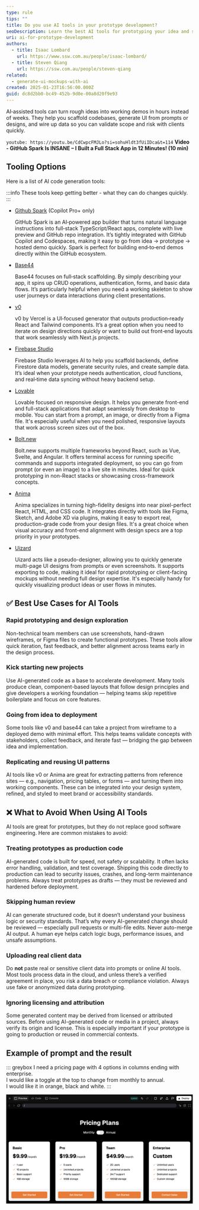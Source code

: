 ```yaml
---
type: rule
tips: ""
title: Do you use AI tools in your prototype development?
seoDescription: Learn the best AI tools for prototyping your idea and show to your client
uri: ai-for-prototype-development
authors:
  - title: Isaac Lombard
    url: https://www.ssw.com.au/people/isaac-lombard/
  - title: Steven Qiang
    url: https://ssw.com.au/people/steven-qiang
related:
  - generate-ui-mockups-with-ai
created: 2025-01-23T16:56:00.000Z
guid: dc8d2bb0-bc49-452b-9d0e-00a8d20f9e93
---
```


AI‑assisted tools can turn rough ideas into working demos in hours instead of weeks. They help you scaffold codebases, generate UI from prompts or designs, and wire up data so you can validate scope and risk with clients quickly.

<!--endintro-->

`youtube: https://youtu.be/CdCwpcFMJLo?si=sohuHldt3fUiIDca&t=114`
**Video - GitHub Spark Is INSANE – I Built a Full Stack App in 12 Minutes! (10 min)**

## Tooling Options

Here is a list of AI code generation tools:

:::info
These tools keep getting better - what they can do changes quickly.
:::

* [Github Spark](https://github.com/features/spark) (Copilot Pro+ only)

  GitHub Spark is an AI‑powered app builder that turns natural language instructions into full‑stack TypeScript/React apps, complete with live preview and GitHub repo integration. It’s tightly integrated with GitHub Copilot and Codespaces, making it easy to go from idea → prototype → hosted demo quickly. Spark is perfect for building end‑to‑end demos directly within the GitHub ecosystem.

* [Base44](https://base44.com)

  Base44 focuses on full‑stack scaffolding. By simply describing your app, it spins up CRUD operations, authentication, forms, and basic data flows. It’s particularly helpful when you need a working skeleton to show user journeys or data interactions during client presentations.

* [v0](https://v0.dev)

  v0 by Vercel is a UI‑focused generator that outputs production‑ready React and Tailwind components. It’s a great option when you need to iterate on design directions quickly or want to build out front‑end layouts that work seamlessly with Next.js projects.

* [Firebase Studio](https://firebase.studio)

  Firebase Studio leverages AI to help you scaffold backends, define Firestore data models, generate security rules, and create sample data. It’s ideal when your prototype needs authentication, cloud functions, and real‑time data syncing without heavy backend setup.

* [Lovable](https://lovable.dev)

  Lovable focused on responsive design. It helps you generate front-end and full-stack applications that adapt seamlessly from desktop to mobile. You can start from a prompt, an image, or directly from a Figma file. It's especially useful when you need polished, responsive layouts that work across screen sizes out of the box.

* [Bolt.new](https://bolt.new)

  Bolt.new supports multiple frameworks beyond React, such as Vue, Svelte, and Angular. It offers terminal access for running specific commands and supports integrated deployment, so you can go from prompt (or even an image) to a live site in minutes. Ideal for quick prototyping in non-React stacks or showcasing cross-framework concepts.

* [Anima](https://www.animaapp.com)

  Anima specializes in turning high-fidelity designs into near pixel-perfect React, HTML, and CSS code. It integrates directly with tools like Figma, Sketch, and Adobe XD via plugins, making it easy to export real, production-grade code from your design files. It's a great choice when visual accuracy and front-end alignment with design specs are a top priority in your prototypes.

* [Uizard](https://uizard.io)

  Uizard acts like a pseudo-designer, allowing you to quickly generate multi-page UI designs from prompts or even screenshots. It supports exporting to code, making it ideal for rapid prototyping or client-facing mockups without needing full design expertise. It's especially handy for quickly visualizing product ideas or user flows in minutes.

## ✅ Best Use Cases for AI Tools

### Rapid prototyping and design exploration

Non-technical team members can use screenshots, hand-drawn wireframes, or Figma files to create functional prototypes. These tools allow quick iteration, fast feedback, and better alignment across teams early in the design process.

### Kick starting new projects

Use AI-generated code as a base to accelerate development. Many tools produce clean, component-based layouts that follow design principles and give developers a working foundation — helping teams skip repetitive boilerplate and focus on core features.

### Going from idea to deployment

Some tools like v0 and base44 can take a project from wireframe to a deployed demo with minimal effort. This helps teams validate concepts with stakeholders, collect feedback, and iterate fast — bridging the gap between idea and implementation.

### Replicating and reusing UI patterns

AI tools like v0 or Anima are great for extracting patterns from reference sites — e.g., navigation, pricing tables, or forms — and turning them into working components. These can be integrated into your design system, refined, and styled to meet brand or accessibility standards.

## ❌ What to Avoid When Using AI Tools

AI tools are great for prototypes, but they do not replace good software engineering. Here are common mistakes to avoid:

### Treating prototypes as production code

AI-generated code is built for speed, not safety or scalability. It often lacks error handling, validation, and test coverage. Shipping this code directly to production can lead to security issues, crashes, and long-term maintenance problems. Always treat prototypes as drafts — they must be reviewed and hardened before deployment.

### Skipping human review

AI can generate structured code, but it doesn’t understand your business logic or security standards. That’s why every AI-generated change should be reviewed — especially pull requests or multi-file edits. Never auto-merge AI output. A human eye helps catch logic bugs, performance issues, and unsafe assumptions.

### Uploading real client data

Do **not** paste real or sensitive client data into prompts or online AI tools. Most tools process data in the cloud, and unless there’s a verified agreement in place, you risk a data breach or compliance violation. Always use fake or anonymized data during prototyping.

### Ignoring licensing and attribution

Some generated content may be derived from licensed or attributed sources. Before using AI-generated code or media in a project, always verify its origin and license. This is especially important if your prototype is going to production or reused in commercial contexts.

## Example of prompt and the result

::: greybox
I need a pricing page with 4 options in columns ending with enterprise.\
I would like a toggle at the top to change from monthly to annual.\
I would like it in orange, black and white.
:::

![Figure: The UI generated by v0, which includes the code](ai-ui-prompt-example.png)
